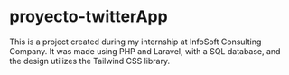 # proyecto-twitterApp
This is a project created during my internship at InfoSoft Consulting Company. It was made using PHP and Laravel, with a SQL database, and the design utilizes the Tailwind CSS library.
